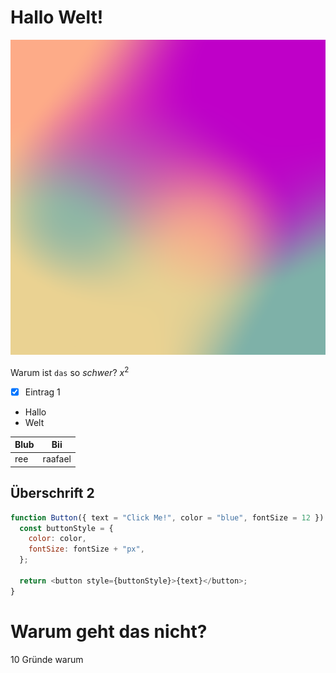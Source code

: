 # Hallo Welt!

![Ich bin ein Alt Text](/img/blub.png)

Warum ist `das` so _schwer_? $x^2$

- [x] Eintrag 1

- Hallo
- Welt

| Blub | Bii     |
| ---- | ------- |
| ree  | raafael |

## Überschrift 2

```js
function Button({ text = "Click Me!", color = "blue", fontSize = 12 }) {
  const buttonStyle = {
    color: color,
    fontSize: fontSize + "px",
  };

  return <button style={buttonStyle}>{text}</button>;
}
```

# Warum geht das nicht?

10 Gründe warum
